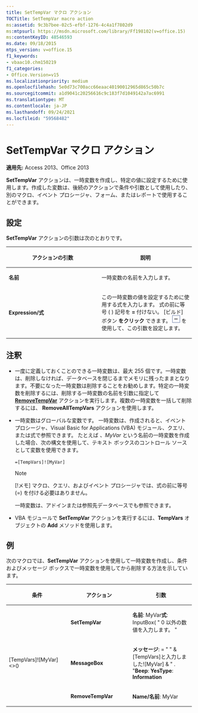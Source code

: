 ```yaml
---
title: SetTempVar マクロ アクション
TOCTitle: SetTempVar macro action
ms:assetid: 9c3b7bee-02c5-efbf-1276-4c4a1f7802d9
ms:mtpsurl: https://msdn.microsoft.com/library/Ff198102(v=office.15)
ms:contentKeyID: 48546593
ms.date: 09/18/2015
mtps_version: v=office.15
f1_keywords:
- vbaac10.chm150219
f1_categories:
- Office.Version=v15
ms.localizationpriority: medium
ms.openlocfilehash: 5e0d73c700acc66eaac40190012965d865c50b7c
ms.sourcegitcommit: a1d9041c20256616c9c183f7d1049142a7ac6991
ms.translationtype: MT
ms.contentlocale: ja-JP
ms.lasthandoff: 09/24/2021
ms.locfileid: "59568482"
---
```

# <a name="settempvar-macro-action"></a>SetTempVar マクロ アクション


**適用先:** Access 2013、Office 2013



**SetTempVar** アクションは、一時変数を作成し、特定の値に設定するために使用します。作成した変数は、後続のアクションで条件や引数として使用したり、別のマクロ、イベント プロシージャ、フォーム、またはレポートで使用することができます。

## <a name="setting"></a>設定

**SetTempVar** アクションの引数は次のとおりです。

<table>
<colgroup>
<col style="width: 50%" />
<col style="width: 50%" />
</colgroup>
<thead>
<tr class="header">
<th><p>アクションの引数</p></th>
<th><p>説明</p></th>
</tr>
</thead>
<tbody>
<tr class="odd">
<td><p><strong>名前</strong></p></td>
<td><p>一時変数の名前を入力します。</p></td>
</tr>
<tr class="even">
<td><p><strong>Expression/式</strong></p></td>
<td><p>この一時変数の値を設定するために使用する式を入力します。 式の前に等号 ( ) 記号を <strong>=</strong> 付けない。 [ビルド] ボタン <strong>をクリック</strong> できます。 <img src="media/access-build-button.gif" title="buildbut_ZA06047218" alt="buildbut_ZA06047218" /> を使用して、この引数を設定します。</p></td>
</tr>
</tbody>
</table>


## <a name="remarks"></a>注釈

- 一度に定義しておくことのできる一時変数は、最大 255 個です。一時変数は、削除しなければ、データベースを閉じるまでメモリに残ったままとなります。不要になった一時変数は削除することをお勧めします。特定の一時変数を削除するには、削除する一時変数の名前を引数に指定して **[RemoveTempVar](removetempvar-macro-action.md)** アクションを実行します。複数の一時変数を一括して削除するには、 **RemoveAllTempVars** アクションを使用します。

- 一時変数はグローバルな変数です。 一時変数は、作成されると、イベント プロシージャ、Visual Basic for Applications (VBA) モジュール、クエリ、または式で参照できます。 たとえば *、MyVar* という名前の一時変数を作成した場合、次の構文を使用して、テキスト ボックスのコントロール ソースとして変数を使用できます。
    
  `=[TempVars]![MyVar]`
    
  > [!NOTE]
  > [!メモ] マクロ、クエリ、およびイベント プロシージャでは、式の前に等号 (=) を付ける必要はありません。
 
  一時変数は、アドインまたは参照先データベースでも参照できます。

- VBA モジュールで **SetTempVar** アクションを実行するには、**TempVars** オブジェクトの **Add** メソッドを使用します。

## <a name="example"></a>例

次のマクロでは、**SetTempVar** アクションを使用して一時変数を作成し、条件およびメッセージ ボックスで一時変数を使用してから削除する方法を示しています。

<table>
<colgroup>
<col style="width: 33%" />
<col style="width: 33%" />
<col style="width: 33%" />
</colgroup>
<thead>
<tr class="header">
<th><p>条件</p></th>
<th><p>アクション</p></th>
<th><p>引数</p></th>
</tr>
</thead>
<tbody>
<tr class="odd">
<td><p></p></td>
<td><p><strong>SetTempVar</strong></p></td>
<td><p><strong>名前</strong>: MyVar<strong>式</strong>: InputBox( &quot; 0 以外の数値を入力します。 &quot;</p></td>
</tr>
<tr class="even">
<td><p>[TempVars]![MyVar]&lt;&gt;0</p></td>
<td><p><strong>MessageBox</strong></p></td>
<td><p><strong>メッセージ</strong>: = &quot; &quot; &amp; [TempVars]と入力しました![MyVar] &amp; &quot; . &quot;<strong>Beep</strong>: <strong>YesType</strong>: <strong>Information</strong></p></td>
</tr>
<tr class="odd">
<td><p></p></td>
<td><p><strong>RemoveTempVar</strong></p></td>
<td><p><strong>Name/名前</strong>: MyVar</p></td>
</tr>
</tbody>
</table>

